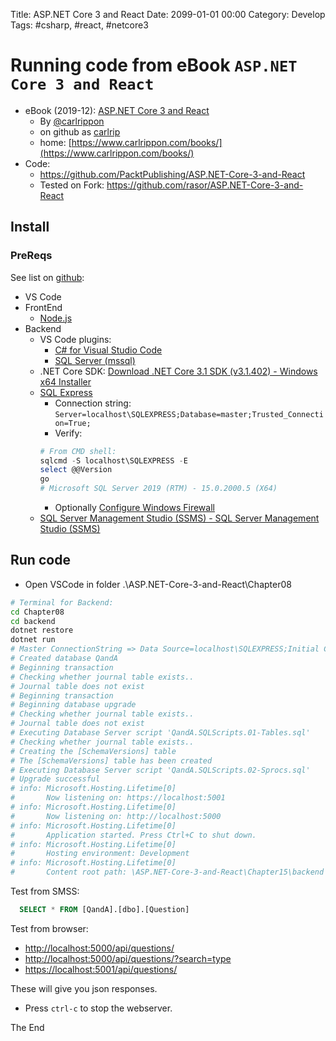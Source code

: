 Title: ASP.NET Core 3 and React
Date: 2099-01-01 00:00
Category: Develop
Tags: #csharp, #react, #netcore3

# Running code from eBook `ASP.NET Core 3 and React`

* eBook (2019-12): [ASP.NET Core 3 and React](https://www.packtpub.com/product/asp-net-core-3-and-react/9781789950229)
    * By [@carlrippon](https://twitter.com/carlrippon) 
    * on  github as [carlrip](https://github.com/carlrip)
    * home: [https://www.carlrippon.com/books/](https://www.carlrippon.com/books/)
* Code: 
    * https://github.com/PacktPublishing/ASP.NET-Core-3-and-React
    * Tested on Fork: https://github.com/rasor/ASP.NET-Core-3-and-React

## Install

### PreReqs

See list on [github](https://github.com/PacktPublishing/ASP.NET-Core-3-and-React):
* VS Code
* FrontEnd
    * [Node.js](https://nodejs.org/en/)
* Backend
    * VS Code plugins: 
        * [C# for Visual Studio Code](https://marketplace.visualstudio.com/items?itemName=ms-dotnettools.csharp)
        * [SQL Server (mssql)](https://marketplace.visualstudio.com/items?itemName=ms-mssql.mssql)
    * .NET Core SDK: [Download .NET Core 3.1 SDK (v3.1.402) - Windows x64 Installer](https://dotnet.microsoft.com/download/dotnet-core/thank-you/sdk-3.1.402-windows-x64-installer?journey=vs-code)
    * [SQL Express](https://www.microsoft.com/en-us/sql-server/sql-server-downloads)
        * Connection string: `Server=localhost\SQLEXPRESS;Database=master;Trusted_Connection=True;`
        * Verify:
        ```ps1
        # From CMD shell:
        sqlcmd -S localhost\SQLEXPRESS -E
        select @@Version
        go
        # Microsoft SQL Server 2019 (RTM) - 15.0.2000.5 (X64)
        ```
        * Optionally [Configure Windows Firewall](https://docs.microsoft.com/en-us/sql/sql-server/install/configure-the-windows-firewall-to-allow-sql-server-access?view=sql-server-ver15)
    * [SQL Server Management Studio (SSMS) - SQL Server Management Studio (SSMS)](https://docs.microsoft.com/en-us/sql/ssms/download-sql-server-management-studio-ssms?view=sql-server-ver15)

## Run code

* Open VSCode in folder .\ASP.NET-Core-3-and-React\Chapter08
```bash
# Terminal for Backend:
cd Chapter08
cd backend
dotnet restore
dotnet run
# Master ConnectionString => Data Source=localhost\SQLEXPRESS;Initial Catalog=master;Integrated Security=True;Password=
# Created database QandA
# Beginning transaction
# Checking whether journal table exists..
# Journal table does not exist
# Beginning transaction     
# Beginning database upgrade
# Checking whether journal table exists..
# Journal table does not exist
# Executing Database Server script 'QandA.SQLScripts.01-Tables.sql'
# Checking whether journal table exists..
# Creating the [SchemaVersions] table
# The [SchemaVersions] table has been created
# Executing Database Server script 'QandA.SQLScripts.02-Sprocs.sql'
# Upgrade successful
# info: Microsoft.Hosting.Lifetime[0]
#       Now listening on: https://localhost:5001
# info: Microsoft.Hosting.Lifetime[0]
#       Now listening on: http://localhost:5000
# info: Microsoft.Hosting.Lifetime[0]
#       Application started. Press Ctrl+C to shut down.
# info: Microsoft.Hosting.Lifetime[0]
#       Hosting environment: Development
# info: Microsoft.Hosting.Lifetime[0]
#       Content root path: \ASP.NET-Core-3-and-React\Chapter15\backend
```

Test from SMSS:
```sql
  SELECT * FROM [QandA].[dbo].[Question]
```

Test from browser:
* [http://localhost:5000/api/questions/](http://localhost:5000/api/questions/)
* [http://localhost:5000/api/questions/?search=type](http://localhost:5000/api/questions/?search=type)
* [https://localhost:5001/api/questions/](https://localhost:5001/api/questions/)

These will give you json responses.

* Press `ctrl-c` to stop the webserver.

The End
